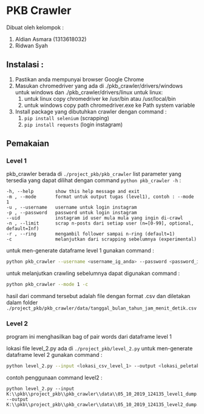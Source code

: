 # PKB Crawler
Dibuat oleh kelompok :
1. Aldian Asmara (1313618032)
2. Ridwan Syah
## Instalasi :
1. Pastikan anda mempunyai browser Google Chrome
2. Masukan chromedriver yang ada di ./pkb_crawler/drivers/windows untuk windows dan ./pkb_crawler/drivers/linux untuk linux:
    1. untuk linux copy chromedriver ke /usr/bin atau /usr/local/bin
    2. untuk windows copy path chromedriver.exe ke Path system variable
3. Install package yang dibutuhkan crawler dengan command :
    1. `pip install selenium` (scrapping)
    2. `pip install requests` (login instagram)

## Pemakaian
### Level 1
pkb_crawler berada di `./project_pkb/pkb_crawler`
list parameter yang tersedia yang dapat dilihat dengan command `python pkb_crawler -h` :

```
-h, --help        show this help message and exit
-m , --mode       format untuk output tugas (level1), contoh : --mode 1
-u , --username   username untuk login instagram 
-p , --password   password untuk login instagram
--uid             instagram id user mula mula yang ingin di-crawl
-n , --limit      scrap n-posts dari setiap user (n=[0-99], optional, default=Inf)
-r , --ring       mengambil follower sampai n-ring (default=1)
-c                melanjutkan dari scrapping sebelumnya (experimental)
```

untuk men-generate dataframe level 1 gunakan command :

```bash
python pkb_crawler --username <username_ig_anda> --password <password_ig_anda> --uid <id_instagram_yang_ingin_dicrawl> --ring n --mode 1
```

untuk melanjutkan crawling sebelumnya dapat digunakan command :
```bash
python pkb_crawler --mode 1 -c
```

hasil dari command tersebut adalah file dengan format .csv dan diletakan dalam folder `./project_pkb/pkb_crawler/data/tanggal_bulan_tahun_jam_menit_detik.csv`

### Level 2
program ini menghasilkan bag of pair words dari dataframe level 1

lokasi file level_2.py ada di `./project_pkb/level_2.py`
untuk men-generate dataframe level 2 gunakan command :
```bash
python level_2.py --input <lokasi_csv_level_1> --output <lokasi_peletakan_csv_level_2>
```

contoh penggunaan command level2 :
```
python level_2.py --input K:\\pkb\\project_pkb\\pkb_crawler\\data\\05_10_2019_124135_level1_dump.csv --output K:\\pkb\\project_pkb\\pkb_crawler\\data\\05_10_2019_124135_level2_dump.csv
```
